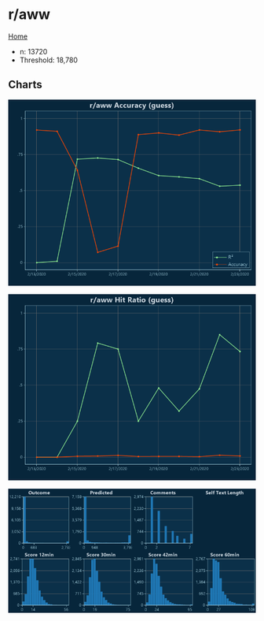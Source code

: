 # r/aww

[Home](../index.md)

* n: 13720
* Threshold: 18,780

## Charts

![r/aww R² (guess)](../images/guess_aww_Accuracy.png "r/aww R² (guess)")

![r/aww Hit Ratio (guess)](../images/guess_aww_HitRatio.png "r/aww Hit Ratio (guess)")

![r/aww Distributions (guess)](../images/guess_aww_Distributions.png "r/aww Distributions (guess)")

